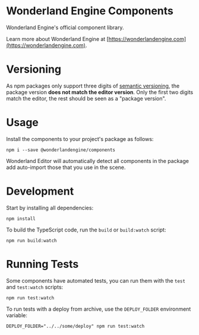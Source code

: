 # Wonderland Engine Components

Wonderland Engine's official component library.

Learn more about Wonderland Engine at [https://wonderlandengine.com](https://wonderlandengine.com).

# Versioning

As npm packages only support three digits of [semantic versioning](https://docs.npmjs.com/about-semantic-versioning),
the package version **does not match the editor version**.
Only the first two digits match the editor, the rest should be seen as a "package version".

# Usage

Install the components to your project's package as follows:
```
npm i --save @wonderlandengine/components
```

Wonderland Editor will automatically detect all components in the package add auto-import
those that you use in the scene.

# Development

Start by installing all dependencies:

```
npm install
```

To build the TypeScript code, run the `build` or `build:watch` script:
```
npm run build:watch
```

# Running Tests

Some components have automated tests, you can run them with the `test` and `test:watch` scripts:
```
npm run test:watch
```

To run tests with a deploy from archive, use the `DEPLOY_FOLDER` environment variable:
```
DEPLOY_FOLDER="../../some/deploy" npm run test:watch
```
